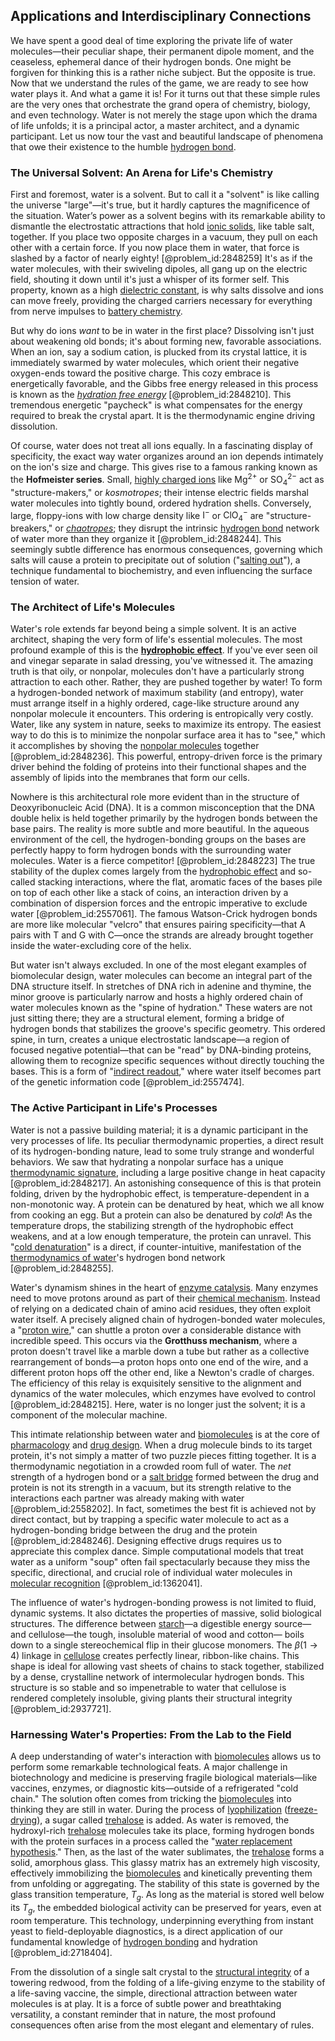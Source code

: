 ## Applications and Interdisciplinary Connections

We have spent a good deal of time exploring the private life of water molecules—their peculiar shape, their permanent dipole moment, and the ceaseless, ephemeral dance of their hydrogen bonds. One might be forgiven for thinking this is a rather niche subject. But the opposite is true. Now that we understand the rules of the game, we are ready to see how water plays it. And what a game it is! For it turns out that these simple rules are the very ones that orchestrate the grand opera of chemistry, biology, and even technology. Water is not merely the stage upon which the drama of life unfolds; it is a principal actor, a master architect, and a dynamic participant. Let us now tour the vast and beautiful landscape of phenomena that owe their existence to the humble [hydrogen bond](@article_id:136165).

### The Universal Solvent: An Arena for Life's Chemistry

First and foremost, water is a solvent. But to call it a "solvent" is like calling the universe "large"—it's true, but it hardly captures the magnificence of the situation. Water’s power as a solvent begins with its remarkable ability to dismantle the electrostatic attractions that hold [ionic solids](@article_id:138554), like table salt, together. If you place two opposite charges in a vacuum, they pull on each other with a certain force. If you now place them in water, that force is slashed by a factor of nearly eighty! [@problem_id:2848259] It's as if the water molecules, with their swiveling dipoles, all gang up on the electric field, shouting it down until it's just a whisper of its former self. This property, known as a high [dielectric constant](@article_id:146220), is why salts dissolve and ions can move freely, providing the charged carriers necessary for everything from nerve impulses to [battery chemistry](@article_id:199496).

But why do ions *want* to be in water in the first place? Dissolving isn't just about weakening old bonds; it's about forming new, favorable associations. When an ion, say a sodium cation, is plucked from its crystal lattice, it is immediately swarmed by water molecules, which orient their negative oxygen-ends toward the positive charge. This cozy embrace is energetically favorable, and the Gibbs free energy released in this process is known as the *[hydration free energy](@article_id:178324)* [@problem_id:2848210]. This tremendous energetic "paycheck" is what compensates for the energy required to break the crystal apart. It is the thermodynamic engine driving dissolution.

Of course, water does not treat all ions equally. In a fascinating display of specificity, the exact way water organizes around an ion depends intimately on the ion's size and charge. This gives rise to a famous ranking known as the **Hofmeister series**. Small, [highly charged ions](@article_id:196998) like $\text{Mg}^{2+}$ or $\text{SO}_4^{2-}$ act as "structure-makers," or *kosmotropes*; their intense electric fields marshal water molecules into tightly bound, ordered hydration shells. Conversely, large, floppy-ions with low charge density like $\text{I}^{-}$ or $\text{ClO}_4^{-}$ are "structure-breakers," or *[chaotropes](@article_id:203018)*; they disrupt the intrinsic [hydrogen bond](@article_id:136165) network of water more than they organize it [@problem_id:2848244]. This seemingly subtle difference has enormous consequences, governing which salts will cause a protein to precipitate out of solution ("[salting out](@article_id:188361)"), a technique fundamental to biochemistry, and even influencing the surface tension of water.

### The Architect of Life's Molecules

Water's role extends far beyond being a simple solvent. It is an active architect, shaping the very form of life's essential molecules. The most profound example of this is the **[hydrophobic effect](@article_id:145591)**. If you've ever seen oil and vinegar separate in salad dressing, you've witnessed it. The amazing truth is that oily, or nonpolar, molecules don't have a particularly strong attraction to each other. Rather, they are pushed together by water! To form a hydrogen-bonded network of maximum stability (and entropy), water must arrange itself in a highly ordered, cage-like structure around any nonpolar molecule it encounters. This ordering is entropically very costly. Water, like any system in nature, seeks to maximize its entropy. The easiest way to do this is to minimize the nonpolar surface area it has to "see," which it accomplishes by shoving the [nonpolar molecules](@article_id:149120) together [@problem_id:2848236]. This powerful, entropy-driven force is the primary driver behind the folding of proteins into their functional shapes and the assembly of lipids into the membranes that form our cells.

Nowhere is this architectural role more evident than in the structure of Deoxyribonucleic Acid (DNA). It is a common misconception that the DNA double helix is held together primarily by the hydrogen bonds between the base pairs. The reality is more subtle and more beautiful. In the aqueous environment of the cell, the hydrogen-bonding groups on the bases are perfectly happy to form hydrogen bonds with the surrounding water molecules. Water is a fierce competitor! [@problem_id:2848223] The true stability of the duplex comes largely from the [hydrophobic effect](@article_id:145591) and so-called stacking interactions, where the flat, aromatic faces of the bases pile on top of each other like a stack of coins, an interaction driven by a combination of dispersion forces and the entropic imperative to exclude water [@problem_id:2557061]. The famous Watson-Crick hydrogen bonds are more like molecular "velcro" that ensures pairing specificity—that A pairs with T and G with C—once the strands are already brought together inside the water-excluding core of the helix.

But water isn't always excluded. In one of the most elegant examples of biomolecular design, water molecules can become an integral part of the DNA structure itself. In stretches of DNA rich in adenine and thymine, the minor groove is particularly narrow and hosts a highly ordered chain of water molecules known as the "spine of hydration." These waters are not just sitting there; they are a structural element, forming a bridge of hydrogen bonds that stabilizes the groove's specific geometry. This ordered spine, in turn, creates a unique electrostatic landscape—a region of focused negative potential—that can be "read" by DNA-binding proteins, allowing them to recognize specific sequences without directly touching the bases. This is a form of "[indirect readout](@article_id:176489)," where water itself becomes part of the genetic information code [@problem_id:2557474].

### The Active Participant in Life's Processes

Water is not a passive building material; it is a dynamic participant in the very processes of life. Its peculiar thermodynamic properties, a direct result of its hydrogen-bonding nature, lead to some truly strange and wonderful behaviors. We saw that hydrating a nonpolar surface has a unique [thermodynamic signature](@article_id:184718), including a large positive change in heat capacity [@problem_id:2848217]. An astonishing consequence of this is that protein folding, driven by the hydrophobic effect, is temperature-dependent in a non-monotonic way. A protein can be denatured by heat, which we all know from cooking an egg. But a protein can also be denatured by *cold*! As the temperature drops, the stabilizing strength of the hydrophobic effect weakens, and at a low enough temperature, the protein can unravel. This "[cold denaturation](@article_id:175437)" is a direct, if counter-intuitive, manifestation of the [thermodynamics of water](@article_id:165281)'s hydrogen bond network [@problem_id:2848255].

Water's dynamism shines in the heart of [enzyme catalysis](@article_id:145667). Many enzymes need to move protons around as part of their [chemical mechanism](@article_id:185059). Instead of relying on a dedicated chain of amino acid residues, they often exploit water itself. A precisely aligned chain of hydrogen-bonded water molecules, a "[proton wire](@article_id:174540)," can shuttle a proton over a considerable distance with incredible speed. This occurs via the **Grotthuss mechanism**, where a proton doesn't travel like a marble down a tube but rather as a collective rearrangement of bonds—a proton hops onto one end of the wire, and a different proton hops off the other end, like a Newton's cradle of charges. The efficiency of this relay is exquisitely sensitive to the alignment and dynamics of the water molecules, which enzymes have evolved to control [@problem_id:2848215]. Here, water is no longer just the solvent; it is a component of the molecular machine.

This intimate relationship between water and [biomolecules](@article_id:175896) is at the core of [pharmacology](@article_id:141917) and [drug design](@article_id:139926). When a drug molecule binds to its target protein, it's not simply a matter of two puzzle pieces fitting together. It is a thermodynamic negotiation in a crowded room full of water. The *net* strength of a hydrogen bond or a [salt bridge](@article_id:146938) formed between the drug and protein is not its strength in a vacuum, but its strength relative to the interactions each partner was already making with water [@problem_id:2558202]. In fact, sometimes the best fit is achieved not by direct contact, but by trapping a specific water molecule to act as a hydrogen-bonding bridge between the drug and the protein [@problem_id:2848246]. Designing effective drugs requires us to appreciate this complex dance. Simple computational models that treat water as a uniform "soup" often fail spectacularly because they miss the specific, directional, and crucial role of individual water molecules in [molecular recognition](@article_id:151476) [@problem_id:1362041].

The influence of water's hydrogen-bonding prowess is not limited to fluid, dynamic systems. It also dictates the properties of massive, solid biological structures. The difference between [starch](@article_id:153113)—a digestible energy source—and cellulose—the tough, insoluble material of wood and cotton— boils down to a single stereochemical flip in their glucose monomers. The $\beta(1\to4)$ linkage in [cellulose](@article_id:144419) creates perfectly linear, ribbon-like chains. This shape is ideal for allowing vast sheets of chains to stack together, stabilized by a dense, crystalline network of intermolecular hydrogen bonds. This structure is so stable and so impenetrable to water that cellulose is rendered completely insoluble, giving plants their structural integrity [@problem_id:2937721].

### Harnessing Water's Properties: From the Lab to the Field

A deep understanding of water's interaction with [biomolecules](@article_id:175896) allows us to perform some remarkable technological feats. A major challenge in biotechnology and medicine is preserving fragile biological materials—like vaccines, enzymes, or diagnostic kits—outside of a refrigerated "cold chain." The solution often comes from tricking the [biomolecules](@article_id:175896) into thinking they are still in water. During the process of [lyophilization](@article_id:140043) ([freeze-drying](@article_id:137147)), a sugar called [trehalose](@article_id:148212) is added. As water is removed, the hydroxyl-rich [trehalose](@article_id:148212) molecules take its place, forming hydrogen bonds with the protein surfaces in a process called the "[water replacement hypothesis](@article_id:155441)." Then, as the last of the water sublimates, the [trehalose](@article_id:148212) forms a solid, amorphous glass. This glassy matrix has an extremely high viscosity, effectively immobilizing the [biomolecules](@article_id:175896) and kinetically preventing them from unfolding or aggregating. The stability of this state is governed by the glass transition temperature, $T_g$. As long as the material is stored well below its $T_g$, the embedded biological activity can be preserved for years, even at room temperature. This technology, underpinning everything from instant yeast to field-deployable diagnostics, is a direct application of our fundamental knowledge of [hydrogen bonding](@article_id:142338) and hydration [@problem_id:2718404].

From the dissolution of a single salt crystal to the [structural integrity](@article_id:164825) of a towering redwood, from the folding of a life-giving enzyme to the stability of a life-saving vaccine, the simple, directional attraction between water molecules is at play. It is a force of subtle power and breathtaking versatility, a constant reminder that in nature, the most profound consequences often arise from the most elegant and elementary of rules.